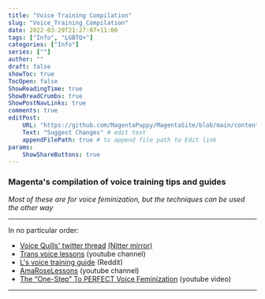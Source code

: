 ```yaml
---
title: "Voice Training Compilation"
slug: "Voice_Training_Compilation"
date: 2022-03-29T21:27:07+11:00
tags: ["Info", "LGBTQ+"]
categories: ["Info"]
series: [""]
author: ""
draft: false
showToc: true
TocOpen: false
ShowReadingTime: true
ShowBreadCrumbs: true
ShowPostNavLinks: true
comments: true
editPost:
    URL: "https://github.com/MagentaPuppy/MagentaSite/blob/main/content"
    Text: "Suggest Changes" # edit text
    appendFilePath: true # to append file path to Edit link
params:
    ShowShareButtons: true
---
```


### Magenta's compilation of voice training tips and guides

*Most of these are for voice feminization, but the techniques can be used the other way*

---

In no particular order:

- [Voice Quills' twitter thread](https://twitter.com/VoiceQuills/status/1495242394249404420?s=20&t=o0X1mMGtZR6Cndyw0xLAXA) [(Nitter mirror)](https://nitter.net/VoiceQuills/status/1495242394249404420?s=20&t=o0X1mMGtZR6Cndyw0xLAXA)
- [Trans voice lessons](https://www.youtube.com/c/TransVoiceLessons) (youtube channel)
- [L's voice training guide](https://www.reddit.com/r/transvoice/comments/d3clhe/ls_voice_training_guide_level_1_for_mtf/) (Reddit)
- [AmaRoseLessons](https://www.youtube.com/channel/UCxf2G8FngClWckRUhmNwUHw/videos) (youtube channel)
- [The “One-Step” To PERFECT Voice Feminization](https://www.youtube.com/watch?v=F6Noi2qERus) (youtube video)

---
